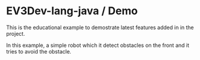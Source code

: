 # EV3Dev-lang-java / Demo

This is the educational example to demostrate latest features added in 
in the project.

In this example, a simple robot which it detect obstacles on the front 
and it tries to avoid the obstacle.